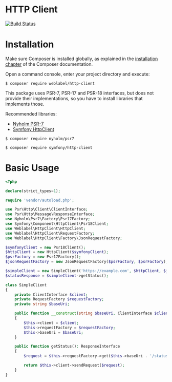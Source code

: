 HTTP Client
============
[![Build Status](https://travis-ci.org/weblabel-tech/http-client.svg?branch=master)](https://travis-ci.org/weblabel-tech/http-client)

Installation
============

Make sure Composer is installed globally, as explained in the
[installation chapter](https://getcomposer.org/doc/00-intro.md)
of the Composer documentation.

Open a command console, enter your project directory and execute:

```console
$ composer require weblabel/http-client
```

This package uses PSR-7, PSR-17 and PSR-18 interfaces, but does not provide their implementations,
so you have to install libraries that implements those.

Recommended libraries:
 - [Nyholm PSR-7](https://github.com/Nyholm/psr7/)
 - [Symfony HttpClient](https://github.com/symfony/http-client)

```console
$ composer require nyholm/psr7
```

```console
$ composer require symfony/http-client
```

Basic Usage
===========
```php
<?php

declare(strict_types=1);

require 'vendor/autoload.php';

use Psr\Http\Client\ClientInterface;
use Psr\Http\Message\ResponseInterface;
use Nyholm\Psr7\Factory\Psr17Factory;
use Symfony\Component\HttpClient\Psr18Client;
use Weblabel\HttpClient\HttpClient;
use Weblabel\HttpClient\RequestFactory;
use Weblabel\HttpClient\Factory\JsonRequestFactory;

$symfonyClient = new Psr18Client();
$httpClient = new HttpClient($symfonyClient);
$psrFactory = new Psr17Factory();
$jsonRequestFactory = new JsonRequestFactory($psrFactory, $psrFactory);

$simpleClient = new SimpleClient('https://example.com', $httpClient, $jsonRequestFactory);
$statusResponse = $simpleClient->getStatus();

class SimpleClient
{
    private ClientInterface $client;
    private RequestFactory $requestFactory;
    private string $baseUri;

    public function __construct(string $baseUri, ClientInterface $client, RequestFactory $requestFactory)
    {
        $this->client = $client;
        $this->requestFactory = $requestFactory;
        $this->baseUri = $baseUri;
    }

    public function getStatus(): ResponseInterface
    {
        $request = $this->requestFactory->get($this->baseUri . '/status');

        return $this->client->sendRequest($request);
    }
}
```
